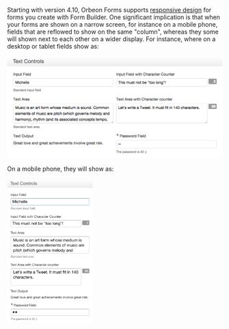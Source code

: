Starting with version 4.10, Orbeon Forms supports [responsive design][1] for forms you create with Form Builder. One significant implication is that when your forms are shown on a narrow screen, for instance on a mobile phone, fields that are reflowed to show on the same "column", whereas they some will shown next to each other on a wider display. For instance, where on a desktop or tablet fields show as:

![Fields as shown on a desktop](images/fr-responsive-desktop.png)

On a mobile phone, they will show as:

<img src="images/fr-responsive-mobile.png" width="200">



[1]: https://en.wikipedia.org/wiki/Responsive_web_design